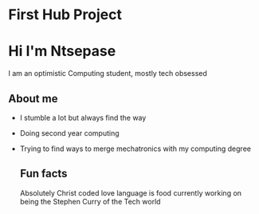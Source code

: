 # First Hub Project
# Hi I'm Ntsepase

I am an optimistic Computing student, mostly tech obsessed

## About me
- I stumble a lot but always find the way
- Doing second year computing
- Trying to find ways to merge mechatronics with my computing degree


  ## Fun facts
  Absolutely Christ coded
  love language is food
  currently working on being the Stephen Curry of  the Tech world
